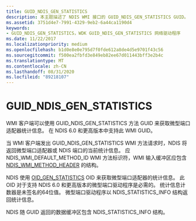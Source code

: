 ```yaml
---
title: GUID_NDIS_GEN_STATISTICS
description: 本主题描述了 NDIS WMI 接口的 GUID_NDIS_GEN_STATISTICS GUID。
ms.assetid: 3751d4e7-7991-4329-9eb2-6a44ca1190d4
keywords:
- GUID_NDIS_GEN_STATISTICS，WDK GUID_NDIS_GEN_STATISTICS 网络驱动程序
ms.date: 11/22/2017
ms.localizationpriority: medium
ms.openlocfilehash: b1d0e8e0e795d7f0fde612a8de4d5e9701f43c56
ms.sourcegitcommit: f500ea2fbfd3e849eb82ee67d011443bff3e2b4c
ms.translationtype: MT
ms.contentlocale: zh-CN
ms.lasthandoff: 08/31/2020
ms.locfileid: "89218107"
---
```

# <a name="guid_ndis_gen_statistics"></a>GUID_NDIS_GEN_STATISTICS

WMI 客户端可以使用 GUID_NDIS_GEN_STATISTICS 方法 GUID 来获取微型端口适配器统计信息。 在 NDIS 6.0 和更高版本中支持此 WMI GUID。

当 WMI 客户端发出 GUID_NDIS_GEN_STATISTICS WMI 方法请求时，NDIS 将返回微型端口适配器或 NDIS 端口的当前统计信息。 应 NDIS_WMI_DEFAULT_METHOD_ID WMI 方法标识符，WMI 输入缓冲区应包含 [NDIS_WMI_METHOD_HEADER](/windows-hardware/drivers/ddi/ntddndis/ns-ntddndis-_ndis_wmi_method_header) 的结构。

NDIS 使用 [OID_GEN_STATISTICS](oid-gen-statistics.md) OID 来获取微型端口适配器的统计信息。 此 OID 对于支持 NDIS 6.0 和更高版本的微型端口驱动程序是必需的。 统计信息计数器是未签名的64位值。 微型端口驱动程序以 NDIS_STATISTICS_INFO 结构返回统计信息。

NDIS 随 GUID 返回的数据缓冲区包含 NDIS_STATISTICS_INFO 结构。